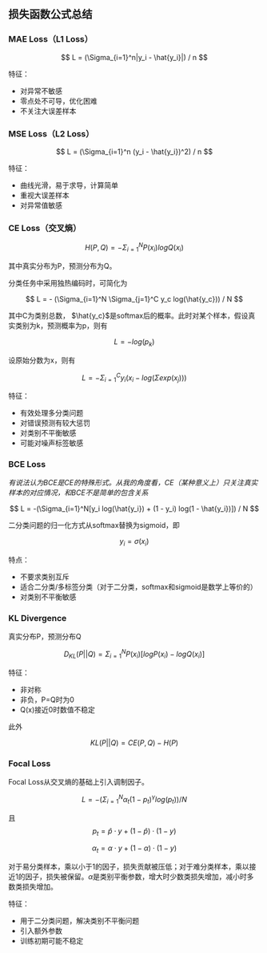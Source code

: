 ## 损失函数公式总结

### MAE Loss（L1 Loss）

$$
L = (\Sigma_{i=1}^n|y_i - \hat{y_i}|) / n
$$

特征： 

- 对异常不敏感
- 零点处不可导，优化困难
- 不关注大误差样本

### MSE Loss（L2 Loss）

$$
L = (\Sigma_{i=1}^n (y_i - \hat{y_i})^2) / n
$$

特征：  

- 曲线光滑，易于求导，计算简单
- 重视大误差样本
- 对异常值敏感

### CE Loss（交叉熵）

$$
H(P, Q) = - \Sigma_{i=1}^N P(x_i)logQ(x_i)
$$

其中真实分布为P，预测分布为Q。

分类任务中采用独热编码时，可简化为  

$$
L = - (\Sigma_{i=1}^N \Sigma_{j=1}^C y_c log(\hat{y_c})) / N
$$

其中C为类别总数， $\hat{y_c}$是softmax后的概率。此时对某个样本，假设真实类别为k，预测概率为p，则有  

$$
L = -log(p_k)
$$

设原始分数为x，则有  

$$
L = - \Sigma_{i=1}^C y_i(x_i - log(\Sigma exp(x_j)))
$$

特征： 

- 有效处理多分类问题
- 对错误预测有较大惩罚  
- 对类别不平衡敏感
- 可能对噪声标签敏感

### BCE Loss

*有说法认为BCE是CE的特殊形式。从我的角度看，CE（某种意义上）只关注真实样本的对应情况，和BCE不是简单的包含关系*

$$
L = -(\Sigma_{i=1}^N[y_i log(\hat{y_i}) + (1 - y_i) log(1 - \hat{y_i})]) / N
$$

二分类问题的归一化方式从softmax替换为sigmoid，即  

$$
y_i = \sigma(x_i)
$$

特点：  
- 不要求类别互斥
- 适合二分类/多标签分类（对于二分类，softmax和sigmoid是数学上等价的）  
- 对类别不平衡敏感

### KL Divergence

真实分布P，预测分布Q

$$
D_{KL}(P || Q) = \Sigma_{i=1}^N P(x_i)[logP(x_i) - logQ(x_i)]
$$

特征：  

- 非对称
- 非负，P=Q时为0
- Q(x)接近0时数值不稳定

此外  

$$
KL(P||Q) = CE(P,Q)-H(P)
$$

### Focal Loss

Focal Loss从交叉熵的基础上引入调制因子。

$$
L = -(\Sigma_{i=1}^N \alpha_t(1 - p_t)^ \gamma log(p_t)) / N
$$

且
$$
p_t = \hat{p} \cdot y + (1 - \hat{p}) \cdot (1 - y)
$$

$$
\alpha_t = \alpha \cdot y + (1 - \alpha) \cdot (1 - y)
$$

对于易分类样本，乘以小于1的因子，损失贡献被压低；对于难分类样本，乘以接近1的因子，损失被保留。$\alpha$是类别平衡参数，增大时少数类损失增加，减小时多数类损失增加。

特征： 
- 用于二分类问题，解决类别不平衡问题
- 引入额外参数
- 训练初期可能不稳定